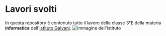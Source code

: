 # Lavori svolti
    
In questa repository è contenuto tutto il lavoro della classe 3°E della materia **informatica** dell'[istituto Galvani](https://www.iisgalvanimi.edu.it). ![Immagine dell'istituto](http://www.milanomia.com/wp-content/uploads/2015/05/ASCOPRATOCENTENARO-04.jpg) 

